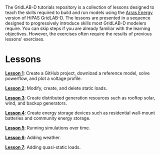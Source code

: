 The GridLAB-D tutorials repository is a collection of lessons designed to teach the skills required to build and run models using the [Arras Energy](https://arras.energy) version of HiPAS GridLAB-D. The lessons are presented in a sequence designed to progressively introduce skills most GridLAB-D modelers require. You can skip steps if you are already familiar with the learning objectives. However, the exercises often require the results of previous lessons' exercises.

# Lessons

**[Lesson 1](../../../lesson-1)**: Create a GitHub project, download a reference model, solve powerflow, and plot a voltage profile.

**[Lesson 2](../../../../lesson-2)**: Modify, create, and delete static loads.

**[Lesson 3](../../../../lesson-3)**: Create distributed generation resources such as rooftop solar, wind, and backup generators.

**[Lesson 4](../../../../lesson-4)**: Create energy storage devices such as residential wall-mount batteries and community energy storage.

**[Lesson 5](../../../../lesson-5)**: Running simulations over time.

**[Lesson 6](../../../../lesson-6)**: Adding weather.

**[Lesson 7](../../../../lesson-7)**: Adding quasi-static loads.

